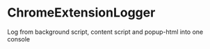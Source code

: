 ChromeExtensionLogger
=====================

Log from background script, content script and popup-html into one console
